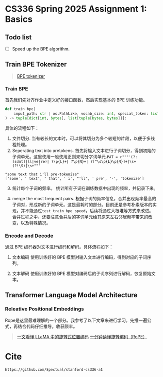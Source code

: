 # CS336 Spring 2025 Assignment 1: Basics

## Todo list
- [ ] Speed up the BPE algorithm.

## Train BPE Tokenizer
> [BPE tokenizer](cs336_basics/BPETokenizer.py)

### Train BPE

首先我们先对齐作业中定义好的接口函数，然后实现基本的 BPE 训练功能。
```python
def train_bpe(
    input_path: str | os.PathLike, vocab_size: int, special_token: list[str], **kwargs
) -> tuple[dict[int, bytes], list[tuple[bytes, bytes]]]:
```
具体的流程如下：
1. 文件切分.
当有较长的文本时，可以将其切分为多个较短的片段，以便于多线程处理。
2. Seperating text into pretokens.
首先将输入文本进行子词切分，得到初始的子词单元。这里使用一般使用正则来切分字词单元.`PAT = r"""'(?:[sdmt]|ll|ve|re)| ?\p{L}+| ?\p{N}+| ?[^\s\p{L}\p{N}]+|\s+(?!\S)|\s+"""`
```
"some text that i'll pre-tokenize"
['some', ' text', ' that', ' i', "'ll", ' pre', '-', 'tokenize']
```
3. 统计每个子词的频率。
    统计所有子词在训练数据中出现的频率，并记录下来。

4. merge the most frequent pairs.
根据子词的频率信息，合并出现频率最高的子词对，形成新的子词单元。这是最耗时的部分。目前还是参考朴素版本的实现，并不能通过`test_train_bpe_speed`，后续将通过大根堆等方式来改进。
合并过程之中，还要注意合并后的字词单元给其原来左右邻居频率带来的改变，以及特殊情况。

### Encode and Decode
通过 BPE 编码器对文本进行编码和解码。具体流程如下：
1. 文本编码
   使用训练好的 BPE 模型对输入文本进行编码，得到对应的子词序列。

2. 文本解码
   使用训练好的 BPE 模型对编码后的子词序列进行解码，恢复原始文本。

## Transformer Language Model Architecture

### Releative Positional Embeddings
Rope是这里最难理解的一个部分。我参考了以下文章来进行学习，先推一遍公式，再结合代码仔细推导，收获颇丰。
> [一文看懂 LLaMA 中的旋转式位置编码](https://zhuanlan.zhihu.com/p/642884818)
> [十分钟读懂旋转编码（RoPE）](https://zhuanlan.zhihu.com/p/647109286)

# Cite

```
https://github.com/Spectual/stanford-cs336-a1
```